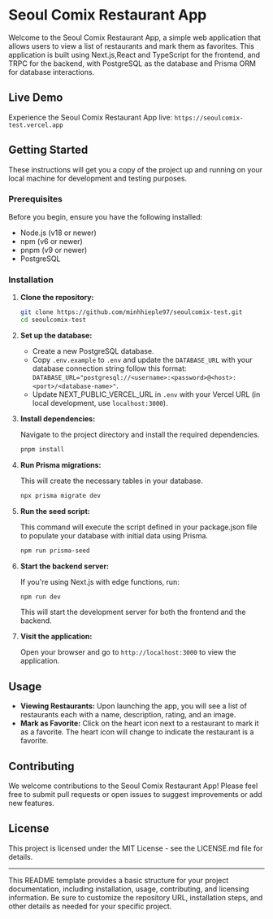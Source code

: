 # Seoul Comix Restaurant App

Welcome to the Seoul Comix Restaurant App, a simple web application that allows users to view a list of restaurants and mark them as favorites. This application is built using Next.js,React and TypeScript for the frontend, and TRPC for the backend, with PostgreSQL as the database and Prisma ORM for database interactions.

## Live Demo

Experience the Seoul Comix Restaurant App live: `https://seoulcomix-test.vercel.app`

## Getting Started

These instructions will get you a copy of the project up and running on your local machine for development and testing purposes.

### Prerequisites

Before you begin, ensure you have the following installed:

- Node.js (v18 or newer)
- npm (v6 or newer)
- pnpm (v9 or newer)
- PostgreSQL

### Installation

1. **Clone the repository:**

   ```bash
   git clone https://github.com/minhhieple97/seoulcomix-test.git
   cd seoulcomix-test
   ```

2. **Set up the database:**

   - Create a new PostgreSQL database.
   - Copy `.env.example` to `.env` and update the `DATABASE_URL` with your database connection string follow this format: `DATABASE_URL="postgresql://<username>:<password>@<host>:<port>/<database-name>"`.
   - Update NEXT_PUBLIC_VERCEL_URL in `.env` with your Vercel URL (in local development, use `localhost:3000`).

3. **Install dependencies:**

   Navigate to the project directory and install the required dependencies.

   ```bash
   pnpm install
   ```

4. **Run Prisma migrations:**

   This will create the necessary tables in your database.

   ```bash
   npx prisma migrate dev
   ```

5. **Run the seed script:**

   This command will execute the script defined in your package.json file to populate your database with initial data using Prisma.

   ```bash
   npm run prisma-seed
   ```

6. **Start the backend server:**

   If you're using Next.js with edge functions, run:

   ```bash
   npm run dev
   ```

   This will start the development server for both the frontend and the backend.

7. **Visit the application:**

   Open your browser and go to `http://localhost:3000` to view the application.

## Usage

- **Viewing Restaurants:** Upon launching the app, you will see a list of restaurants each with a name, description, rating, and an image.
- **Mark as Favorite:** Click on the heart icon next to a restaurant to mark it as a favorite. The heart icon will change to indicate the restaurant is a favorite.

## Contributing

We welcome contributions to the Seoul Comix Restaurant App! Please feel free to submit pull requests or open issues to suggest improvements or add new features.

## License

This project is licensed under the MIT License - see the LICENSE.md file for details.

---

This README template provides a basic structure for your project documentation, including installation, usage, contributing, and licensing information. Be sure to customize the repository URL, installation steps, and other details as needed for your specific project.
